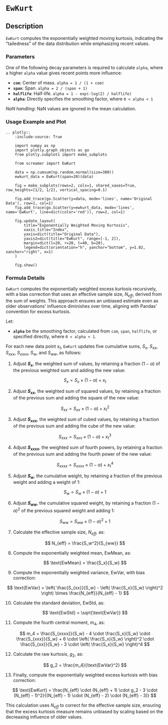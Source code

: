 # `EwKurt`

## Description

`EwKurt` computes the exponentially weighted moving kurtosis, indicating the "tailedness" of the data distribution while emphasizing recent values.


### Parameters

One of the following decay parameters is required to calculate `alpha`, where a higher `alpha` value gives recent points more influence:

- **`com`**: Center of mass. `alpha = 1 / (1 + com)`
- **`span`**: Span. `alpha = 2 / (span + 1)`
- **`halflife`**: Half-life. `alpha = 1 - exp(-log(2) / halflife)`
- **`alpha`**: Directly specifies the smoothing factor, where `0 < alpha < 1`

*NaN handling*: NaN values are ignored in the mean calculation.


### Usage Example and Plot

```{eval-rst}
.. plotly::
    :include-source: True

    import numpy as np
    import plotly.graph_objects as go
    from plotly.subplots import make_subplots

    from screamer import EwKurt

    data = np.cumsum(np.random.normal(size=300))
    ewkurt_data = EwKurt(span=20)(data)

    fig = make_subplots(rows=2, cols=1, shared_xaxes=True, row_heights=[1/2, 1/2], vertical_spacing=0.1)

    fig.add_trace(go.Scatter(y=data, mode='lines', name='Original Data'), row=1, col=1)
    fig.add_trace(go.Scatter(y=ewkurt_data, mode='lines', name='EwKurt', line=dict(color='red')), row=2, col=1)

    fig.update_layout(
        title="Exponentially Weighted Moving Kurtosis",
        xaxis_title="Index",
        yaxis=dict(title="Original Data"),
        yaxis2=dict(title="EwKurt", range=[-1, 2]),
        margin=dict(l=20, r=20, t=40, b=20),
        legend=dict(orientation="h", yanchor="bottom", y=1.02, xanchor="right", x=1)
    )

    fig.show()
```


### Formula Details

`EwKurt` computes the exponentially weighted excess kurtosis recursively, with a bias correction that uses an effective sample size, $N_{eff}$, derived from the sum of weights. This approach ensures an unbiased estimate even as older observations' influence diminishes over time, aligning with Pandas’ convention for excess kurtosis.

Let:
- **`alpha`** be the smoothing factor, calculated from `com`, `span`, `halflife`, or specified directly, where `0 < alpha < 1`.

For each new data point $x_t$, `EwKurt` updates five cumulative sums, $S_x$, $S_{xx}$, $S_{xxx}$, $S_{xxxx}$, $S_w$, and $S_{ww}$, as follows:

1. Adjust **$S_x$**, the weighted sum of values, by retaining a fraction $(1 - \alpha)$ of the previous weighted sum and adding the new value:

$$
S_x = S_x \times (1 - \alpha) + x_t
$$

2. Adjust **$S_{xx}$**, the weighted sum of squared values, by retaining a fraction of the previous sum and adding the square of the new value:

$$
S_{xx} = S_{xx} \times (1 - \alpha) + x_t^2
$$

3. Adjust **$S_{xxx}$**, the weighted sum of cubed values, by retaining a fraction of the previous sum and adding the cube of the new value:

$$
S_{xxx} = S_{xxx} \times (1 - \alpha) + x_t^3
$$

4. Adjust **$S_{xxxx}$**, the weighted sum of fourth powers, by retaining a fraction of the previous sum and adding the fourth power of the new value:

$$
S_{xxxx} = S_{xxxx} \times (1 - \alpha) + x_t^4
$$

5. Adjust **$S_w$**, the cumulative weight, by retaining a fraction of the previous weight and adding a weight of $1$:

$$
S_w = S_w \times (1 - \alpha) + 1
$$

6. Adjust **$S_{ww}$**, the cumulative squared weight, by retaining a fraction $(1 - \alpha)^2$ of the previous squared weight and adding $1$:

$$
S_{ww} = S_{ww} \times (1 - \alpha)^2 + 1
$$

7. Calculate the effective sample size, $N_{eff}$, as:

$$
N_{eff} = \frac{S_w^2}{S_{ww}}
$$

8. Compute the exponentially weighted mean, $\text{EwMean}$, as:

$$
\text{EwMean} = \frac{S_x}{S_w}
$$

9. Compute the exponentially weighted variance, $\text{EwVar}$, with bias correction:

$$
\text{EwVar} = \left( \frac{S_{xx}}{S_w} - \left( \frac{S_x}{S_w} \right)^2 \right) \times \frac{N_{eff}}{N_{eff} - 1}
$$

10. Calculate the standard deviation, $\text{EwStd}$, as:

$$
\text{EwStd} = \sqrt{\text{EwVar}}
$$

11. Compute the fourth central moment, $m_4$, as:

$$
m_4 = \frac{S_{xxxx}}{S_w} - 4 \cdot \frac{S_x}{S_w} \cdot \frac{S_{xxx}}{S_w} + 6 \cdot \left( \frac{S_x}{S_w} \right)^2 \cdot \frac{S_{xx}}{S_w} - 3 \cdot \left( \frac{S_x}{S_w} \right)^4
$$

12. Calculate the raw kurtosis, $g_2$, as:

$$
g_2 = \frac{m_4}{\text{EwVar}^2}
$$

13. Finally, compute the exponentially weighted excess kurtosis with bias correction:

$$
\text{EwKurt} = \frac{N_{eff} \cdot (N_{eff} + 1) \cdot g_2 - 3 \cdot (N_{eff} - 1)^2}{(N_{eff} - 1) \cdot (N_{eff} - 2) \cdot (N_{eff} - 3)}
$$

This calculation uses $N_{eff}$ to correct for the effective sample size, ensuring that the excess kurtosis measure remains unbiased by scaling based on the decreasing influence of older values.
